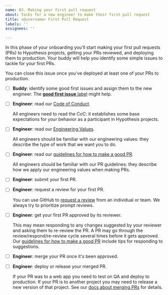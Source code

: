 ```yaml
---
name: 03. Making your first pull request
about: Tasks for a new engineer to make their first pull request
title: <@username> First Pull Request
labels: ''
assignees: ''

---
```


In this phase of your onboarding you'll start making your first pull requests (PRs) to Hypothesis projects, getting your PRs reviewed, and deploying them to production. Your buddy will help you identify some simple issues to tackle for your first PRs.

You can close this issue once you've deployed at least one of your PRs to production.

- [ ] **Buddy**: identify some good first issues and assign them to the new engineer.
  The [**good first issue** label](https://github.com/issues?q=org%3Ahypothesis+is%3Aopen+is%3Aissue+label%3A%22good+first+issue%22) might help.

- [ ] **Engineer**: read our [Code of Conduct](https://github.com/hypothesis/.github/blob/main/CODE_OF_CONDUCT.md).

  All engineers need to read the CoC: it establishes some base expectations for your behavior as a participant in Hypothesis projects.

- [ ] **Engineer**: read our [Engineering Values](https://web.hypothes.is/jobs/engineering-values/).

  All engineers should be familiar with our engineering values: they describe the type of work that we want you to do.

- [ ] **Engineer**: read our [guidelines for how to make a good PR][1].

  All engineers should be familiar with our PR guidelines: they describe how we apply our engineering values when making PRs.

- [ ] **Engineer**: submit your first PR.

- [ ] **Engineer**: request a review for your first PR.

  You can use GitHub to [request a review](https://docs.github.com/en/pull-requests/collaborating-with-pull-requests/proposing-changes-to-your-work-with-pull-requests/requesting-a-pull-request-review) from an individual or team. We always try to prioritize prompt reviews.

- [ ] **Engineer**: get your first PR approved by its reviewer.

  This may mean responding to any changes suggested by your reviewer and asking them to re-review the PR. A PR may go through the review/respond/re-review cycle several times before it gets approved. Our [guidelines for how to make a good PR][1] include tips for responding to suggestions.

- [ ] **Engineer**: merge your PR once it's been approved.

- [ ] **Engineer**: deploy or release your merged PR.

  If your PR was to a web app you need to test on QA and deploy to production.
  If your PR is to another project you may need to release a new version of that project.
  See our [docs about merging PRs](https://github.com/hypothesis/onboarding/blob/main/docs/merging.md) for details.

[1]: https://stackoverflow.com/c/hypothesis/questions/385/386
